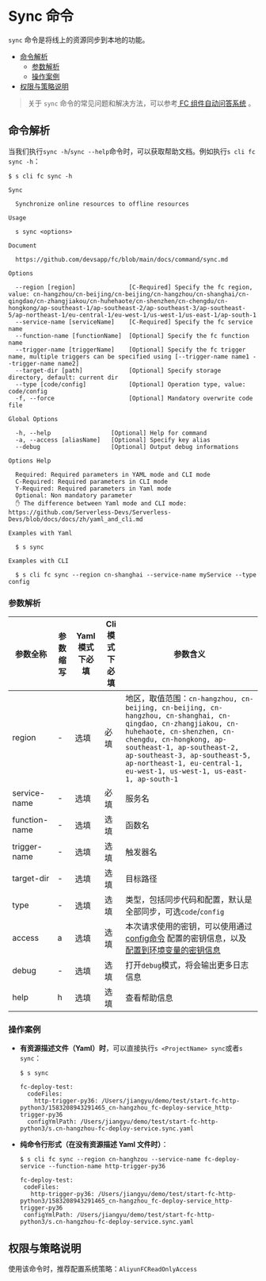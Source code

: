 # Sync 命令

`sync` 命令是将线上的资源同步到本地的功能。

- [命令解析](#命令解析)
    - [参数解析](#参数解析)
    - [操作案例](#操作案例)
- [权限与策略说明](#权限与策略说明)

> 关于 `sync` 命令的常见问题和解决方法，可以参考[ FC 组件自动问答系统](http://qa.devsapp.cn/fc?type=sync) 。

## 命令解析

当我们执行`sync -h`/`sync --help`命令时，可以获取帮助文档。例如执行`s cli fc sync -h`：

```shell script
$ s cli fc sync -h

Sync

  Synchronize online resources to offline resources 

Usage

  s sync <options>  

Document
  
  https://github.com/devsapp/fc/blob/main/docs/command/sync.md                  

Options
 
  --region [region]               [C-Required] Specify the fc region, value: cn-hangzhou/cn-beijing/cn-beijing/cn-hangzhou/cn-shanghai/cn-qingdao/cn-zhangjiakou/cn-huhehaote/cn-shenzhen/cn-chengdu/cn-hongkong/ap-southeast-1/ap-southeast-2/ap-southeast-3/ap-southeast-5/ap-northeast-1/eu-central-1/eu-west-1/us-west-1/us-east-1/ap-south-1  
  --service-name [serviceName]    [C-Required] Specify the fc service name  
  --function-name [functionName]  [Optional] Specify the fc function name   
  --trigger-name [triggerName]    [Optional] Specify the fc trigger name, multiple triggers can be specified using [--trigger-name name1 --trigger-name name2]                                                        
  --target-dir [path]             [Optional] Specify storage directory, default: current dir                                
  --type [code/config]            [Optional] Operation type, value: code/config
  -f, --force                     [Optional] Mandatory overwrite code file                                  

Global Options

  -h, --help                 [Optional] Help for command          
  -a, --access [aliasName]   [Optional] Specify key alias         
  --debug                    [Optional] Output debug informations            

Options Help

  Required: Required parameters in YAML mode and CLI mode
  C-Required: Required parameters in CLI mode
  Y-Required: Required parameters in Yaml mode
  Optional: Non mandatory parameter
  ✋ The difference between Yaml mode and CLI mode: https://github.com/Serverless-Devs/Serverless-Devs/blob/docs/docs/zh/yaml_and_cli.md

Examples with Yaml

  $ s sync                                                                                  

Examples with CLI

  $ s cli fc sync --region cn-shanghai --service-name myService --type config 
```

### 参数解析

| 参数全称 | 参数缩写 | Yaml模式下必填 | Cli模式下必填  | 参数含义 |
|-----|-----|-----|-----|-----|
| region | - | 选填 | 必填 | 地区，取值范围：`cn-hangzhou, cn-beijing, cn-beijing, cn-hangzhou, cn-shanghai, cn-qingdao, cn-zhangjiakou, cn-huhehaote, cn-shenzhen, cn-chengdu, cn-hongkong, ap-southeast-1, ap-southeast-2, ap-southeast-3, ap-southeast-5, ap-northeast-1, eu-central-1, eu-west-1, us-west-1, us-east-1, ap-south-1` |
| service-name | - | 选填 | 必填 | 服务名 |
| function-name | - | 选填 | 选填 | 函数名 |
| trigger-name | - | 选填 | 选填 | 触发器名 |
| target-dir | - | 选填 | 选填 | 目标路径 |
| type | - | 选填 | 选填 | 类型，包括同步代码和配置，默认是全部同步，可选`code`/`config` |
| access | a | 选填 | 选填 | 本次请求使用的密钥，可以使用通过[config命令](https://github.com/Serverless-Devs/Serverless-Devs/tree/master/docs/zh/command/config.md#config-add-命令) 配置的密钥信息，以及[配置到环境变量的密钥信息](https://github.com/Serverless-Devs/Serverless-Devs/tree/master/docs/zh/command/config.md#通过环境变量配置密钥信息) |
| debug | - | 选填 |选填 |  打开`debug`模式，将会输出更多日志信息 |
| help | h | 选填 | 选填 | 查看帮助信息 |

### 操作案例

- **有资源描述文件（Yaml）时**，可以直接执行`s <ProjectName> sync`或者`s sync`：
    ```text
    $ s sync
  
    fc-deploy-test: 
      codeFiles: 
        http-trigger-py36: /Users/jiangyu/demo/test/start-fc-http-python3/1583208943291465_cn-hangzhou_fc-deploy-service_http-trigger-py36
      configYmlPath: /Users/jiangyu/demo/test/start-fc-http-python3/s.cn-hangzhou-fc-deploy-service.sync.yaml
    ``` 
- **纯命令行形式（在没有资源描述 Yaml 文件时）**：
     ```text
    $ s cli fc sync --region cn-hanghzou --service-name fc-deploy-service --function-name http-trigger-py36
  
    fc-deploy-test: 
      codeFiles: 
        http-trigger-py36: /Users/jiangyu/demo/test/start-fc-http-python3/1583208943291465_cn-hangzhou_fc-deploy-service_http-trigger-py36
      configYmlPath: /Users/jiangyu/demo/test/start-fc-http-python3/s.cn-hangzhou-fc-deploy-service.sync.yaml
    ```    
## 权限与策略说明

使用该命令时，推荐配置系统策略：`AliyunFCReadOnlyAccess`
